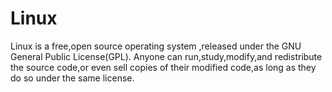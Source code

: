 # Linux
Linux is a free,open source operating system ,released under the GNU General Public License(GPL).
Anyone can run,study,modify,and redistribute the source code,or even sell copies of their modified code,as long as they do so under the same license.
